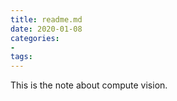 ```yaml
---
title: readme.md
date: 2020-01-08
categories:
- 
tags:
---
```

This is the note about compute vision.
